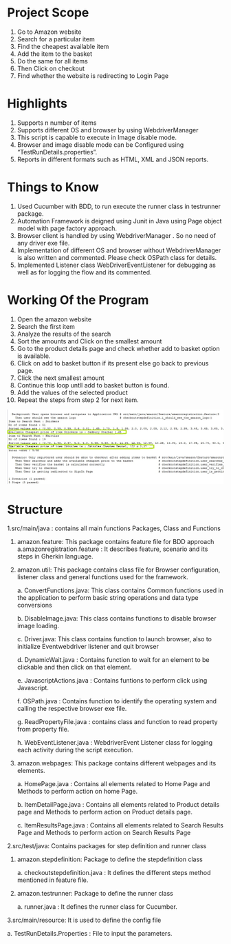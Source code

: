 # Project Scope

1. Go to Amazon website
2.  Search for a particular item
3.  Find the cheapest available item
4.  Add the item to the basket
5.  Do the same for all items
6.  Then Click on checkout
7.  Find whether the website is redirecting to Login Page

# Highlights

1.  Supports n number of items 
2.  Supports different OS and browser by using WebdriverManager
3.  This script is capable to execute in Image disable mode.
4.  Browser and  image disable mode can be Configured using “TestRunDetails.properties”.
5.  Reports in different formats such as HTML,  XML and JSON reports.

# Things to Know

1.  Used Cucumber with BDD, to run execute the runner class in testrunner package.
2.  Automation Framework is deigned using Junit in Java using Page object model with page factory approach. 
3.  Browser client is handled by using WebdriverManager . So no need of any driver exe file.
4.  Implementation of different OS and browser without WebdriverManager is also written and commented. Please check OSPath class for details.
5. Implemented Listener class WebDriverEventListener for debugging as well as for logging the flow and its commented.

# Working Of the Program
1. Open the amazon website
2. Search the first item
3. Analyze the results of the search
4. Sort the amounts and Click on the smallest amount 
5. Go to the product details page and check whether add to basket option is available.
6. Click on add to basket button if its present else go back to previous page.
7. Click the next smallest amount 
8. Continue this loop untll add to basket button is found.
9. Add the values of the selected product 
10. Repeat the steps from step 2 for next item.

![Image description](https://github.com/lipson4u/AmazonCucumberBDD/blob/master/Amazon/src/main/resource/sampleoutput.jpg)

# Structure

1.src/main/java : contains all main functions Packages, Class and Functions

1. amazon.feature: This package contains feature file for BDD approach
   a.amazonregistration.feature : It describes feature, scenario and its steps  in Gherkin language.
   

2. amazon.util: This package contains class file for Browser configuration,  listener class and general functions used for the framework.

   a. ConvertFunctions.java: This class contains Common functions used in the application to perform basic string operations and data type conversions
   
   b. DisableImage.java: This class contains functions to disable browser image loading.
      
   c. Driver.java: This class contains function to launch browser, also to initialize Eventwebdriver listener and quit browser
   
   d. DynamicWait.java : Contains function to wait for an element to be clickable and then click on that element.
   
   e. JavascriptActions.java : Contains funtions to perform click using Javascript.
   
   f. OSPath.java : Contains function to identify the operating system and calling the respective browser exe file.
   
   g.  ReadPropertyFile.java : contains class and function to read property from property file.
   
   h. WebEventListener.java : WebdriverEvent Listener class for logging each activity during the  script execution.
  	
3. amazon.webpages: This package contains different webpages and its elements.
​	
   
   a. HomePage.java : Contains all elements related to Home Page and Methods to perform action on home Page.
   
   b. ItemDetailPage.java : Contains all elements related to Product details page and Methods to perform action on Product details page.
   
   c. ItemResultsPage.java : Contains all elements related to Search Results Page and Methods to perform action on Search Results Page 

2.src/test/java: Contains packages for step definition and runner class
    
1. amazon.stepdefinition: Package to define the stepdefinition class

   a. checkoutstepdefinition.java : It defines the different steps method mentioned in feature file.
   
2. amazon.testrunner: Package to define the runner class

   a. runner.java : It defines the runner class for Cucumber.
   
3.src/main/resource: It is used to define the config file

   a. TestRunDetails.Properties : File to input the parameters.

